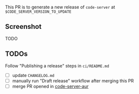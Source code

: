 <!-- Note: this variable $CODE_SERVER_VERSION_TO_UPDATE will be set when you run the release-prep.sh script with `yarn release:prep` -->

This PR is to generate a new release of `code-server` at `$CODE_SERVER_VERSION_TO_UPDATE`

## Screenshot

TODO

## TODOs

Follow "Publishing a release" steps in `ci/README.md`

<!-- Note some of these steps below are redundant since they're listed in the "Publishing a release" docs -->

- [ ] update `CHANGELOG.md`
- [ ] manually run "Draft release" workflow after merging this PR
- [ ] merge PR opened in [code-server-aur](https://github.com/coder/code-server-aur)
